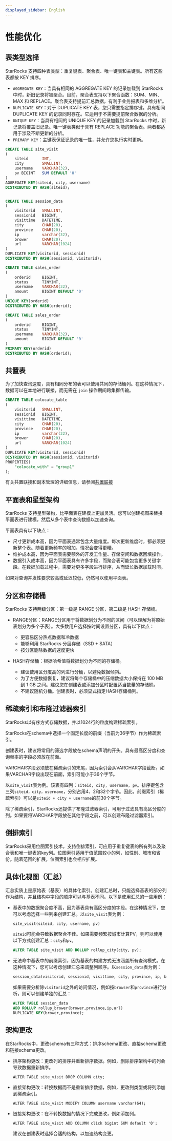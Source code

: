 ```yaml
---
displayed_sidebar: English
---
```


# 性能优化

## 表类型选择

StarRocks 支持四种表类型：重复键表、聚合表、唯一键表和主键表。所有这些表都按 KEY 排序。

- `AGGREGATE KEY`：当具有相同的 AGGREGATE KEY 的记录加载到 StarRocks 中时，新旧记录将被聚合。目前，聚合表支持以下聚合函数：SUM、MIN、MAX 和 REPLACE。聚合表支持提前汇总数据，有利于业务报表和多维分析。
- `DUPLICATE KEY`：对于 DUPLICATE KEY 表，您只需要指定排序键。具有相同 DUPLICATE KEY 的记录同时存在。它适用于不需要提前聚合数据的分析。
- `UNIQUE KEY`：当具有相同的 UNIQUE KEY 的记录加载到 StarRocks 中时，新记录将覆盖旧记录。唯一键表类似于具有 REPLACE 功能的聚合表。两者都适用于涉及不断更新的分析。
- `PRIMARY KEY`：主键表保证记录的唯一性，并允许您执行实时更新。

~~~sql
CREATE TABLE site_visit
(
    siteid      INT,
    city        SMALLINT,
    username    VARCHAR(32),
    pv BIGINT   SUM DEFAULT '0'
)
AGGREGATE KEY(siteid, city, username)
DISTRIBUTED BY HASH(siteid);


CREATE TABLE session_data
(
    visitorid   SMALLINT,
    sessionid   BIGINT,
    visittime   DATETIME,
    city        CHAR(20),
    province    CHAR(20),
    ip          varchar(32),
    brower      CHAR(20),
    url         VARCHAR(1024)
)
DUPLICATE KEY(visitorid, sessionid)
DISTRIBUTED BY HASH(sessionid, visitorid);

CREATE TABLE sales_order
(
    orderid     BIGINT,
    status      TINYINT,
    username    VARCHAR(32),
    amount      BIGINT DEFAULT '0'
)
UNIQUE KEY(orderid)
DISTRIBUTED BY HASH(orderid);

CREATE TABLE sales_order
(
    orderid     BIGINT,
    status      TINYINT,
    username    VARCHAR(32),
    amount      BIGINT DEFAULT '0'
)
PRIMARY KEY(orderid)
DISTRIBUTED BY HASH(orderid);
~~~

## 共置表

为了加快查询速度，具有相同分布的表可以使用共同的存储桶列。在这种情况下，数据可以在本地进行联接，而无需在 `join` 操作期间跨集群传输。

~~~sql
CREATE TABLE colocate_table
(
    visitorid   SMALLINT,
    sessionid   BIGINT,
    visittime   DATETIME,
    city        CHAR(20),
    province    CHAR(20),
    ip          varchar(32),
    brower      CHAR(20),
    url         VARCHAR(1024)
)
DUPLICATE KEY(visitorid, sessionid)
DISTRIBUTED BY HASH(sessionid, visitorid)
PROPERTIES(
    "colocate_with" = "group1"
);
~~~

有关共置联接和副本管理的详细信息，请参阅[共置联接](../using_starrocks/Colocate_join.md)

## 平面表和星型架构

StarRocks 支持星型架构，比平面表在建模上更加灵活。您可以创建视图来替换平面表进行建模，然后从多个表中查询数据以加速查询。

平面表具有以下缺点：

- 尺寸更新成本高，因为平面表通常包含大量维度。每次更新维度时，都必须更新整个表。随着更新频率的增加，情况会变得更糟。
- 维护成本高，因为平面表需要额外的开发工作量、存储空间和数据回填操作。
- 数据引入成本高，因为平面表具有许多字段，而聚合表可能包含更多关键字段。在数据加载过程中，需要对更多字段进行排序，从而延长数据加载时间。

如果对查询并发性要求较高或延迟较低，仍然可以使用平面表。

## 分区和存储桶

StarRocks 支持两级分区：第一级是 RANGE 分区，第二级是 HASH 存储桶。

- RANGE分区：RANGE分区用于将数据划分为不同的区间（可以理解为将原始表划分为多个子表）。大多数用户选择按时间设置分区，具有以下优点：

  - 更容易区分热点数据和冷数据
  - 能够利用 StarRocks 分层存储（SSD + SATA）
  - 按分区删除数据的速度更快

- HASH存储桶：根据哈希值将数据划分为不同的存储桶。

  - 建议使用区分度高的列进行分桶，以避免数据倾斜。
  - 为了方便数据恢复，建议将每个存储桶中的压缩数据大小保持在 100 MB 到 1 GB 之间。建议您在创建表或添加分区时配置适当数量的存储桶。
  - 不建议随机分桶。创建表时，必须显式指定HASH存储桶列。

## 稀疏索引和布隆过滤器索引

StarRocks以有序方式存储数据，并以1024行的粒度构建稀疏索引。

StarRocks在schema中选择一个固定长度的前缀（当前为36字节）作为稀疏索引。

创建表时，建议将常用的筛选字段放在schema声明的开头。具有最高区分度和查询频率的字段必须放在前面。

VARCHAR字段必须放在稀疏索引的末尾，因为索引会从VARCHAR字段截断。如果VARCHAR字段出现在前面，索引可能小于36个字节。

以`site_visit`表为例。该表有四列：`siteid, city, username, pv`。排序键包含三列`siteid，city，username`，分别占用4、2和32个字节。因此，前缀索引（稀疏索引）可以是`siteid + city + username`的前30个字节。

除了稀疏索引，StarRocks还提供了布隆过滤器索引，可用于过滤具有高区分度的列。如果要将VARCHAR字段放在其他字段之前，可以创建布隆过滤器索引。

## 倒排索引

StarRocks采用位图索引技术，支持倒排索引，可应用于重复键表的所有列以及聚合表和唯一键表的key列。位图索引适用于值范围较小的列，如性别、城市和省份。随着范围的扩展，位图索引也会相应扩展。

## 具体化视图（汇总）

汇总实质上是原始表（基表）的具体化索引。创建汇总时，只能选择基表的部分列作为结构，并且结构中字段的顺序可以与基表不同。以下是使用汇总的一些用例：

- 基表中的数据聚合度不高，因为基表具有高区分度的字段。在这种情况下，您可以考虑选择一些列来创建汇总。以`site_visit`表为例：

  ~~~sql
  site_visit(siteid, city, username, pv)
  ~~~

  `siteid`可能会导致数据聚合不佳。如果需要频繁按城市计算PV，则可以使用以下方式创建汇总：`city`和`pv`。

  ~~~sql
  ALTER TABLE site_visit ADD ROLLUP rollup_city(city, pv);
  ~~~

- 无法命中基表中的前缀索引，因为基表的构建方式无法涵盖所有查询模式。在这种情况下，您可以考虑创建汇总来调整列顺序。以`session_data`表为例：

  ~~~sql
  session_data(visitorid, sessionid, visittime, city, province, ip, brower, url)
  ~~~

  如果需要分析除`visitorid`之外的访问情况，例如按`browser`和`province`进行分析，则可以创建单独的汇总：

  ~~~sql
  ALTER TABLE session_data
  ADD ROLLUP rollup_brower(brower,province,ip,url)
  DUPLICATE KEY(brower,province);
  ~~~

## 架构更改

在StarRocks中，更改schema有三种方式：排序schema更改、直接schema更改和链接schema更改。

- 排序架构更改：更改列的排序并重新排序数据。例如，删除排序架构中的列会导致数据重新排序。

  `ALTER TABLE site_visit DROP COLUMN city;`

- 直接架构更改：转换数据而不是重新排序数据，例如，更改列类型或将列添加到稀疏索引。

  `ALTER TABLE site_visit MODIFY COLUMN username varchar(64);`

- 链接架构更改：在不转换数据的情况下完成更改，例如添加列。

  `ALTER TABLE site_visit ADD COLUMN click bigint SUM default '0';`

  建议在创建表时选择合适的结构，以加速结构变更。
